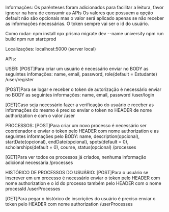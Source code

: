 Informações:
Os parênteses foram adicionados para facilitar a leitura, favor ignorar na hora de consumir as APIs
Os valores que possuem a opção default não são opcionais mas o valor será aplicado apenas se não receber as informações necessárias.
O token sempre vai ser o id do usuário.

Como rodar:
npm install
npx prisma migrate dev --name university
npm run build
npm run start:prod

Localizações:
localhost:5000 (server local)

APIs:

USER:
[POST]Para criar um usuário é necessário enviar no BODY as seguintes infomações: name, email, password, role(default = Estudante)
/user/register

[POST]Para se logar e receber o token de autorização é necessário enviar no BODY as seguintes informações: name, email, password
/user/login

[GET]Caso seja necessário fazer a verificação do usuário e receber as informações do mesmo é preciso enviar o token no HEADER de nome authorization e com o valor
/user

PROCESSOS:
[POST]Para criar um novo processo é necessário ser coordenador e enviar o token pelo HEADER com nome authorization e as seguintes informações pelo BODY: name, description(opcional), startDate(opcional), endDate(opcional), spots(default = 0), scholarships(default = 0), course, status(opcional)
/processes

[GET]Para ver todos os processos já criados, nenhuma informação adicional necessária
/processes

HISTÓRICO DE PROCESSOS DO USUÁRIO:
[POST]Para o usuário se inscrever em um processo é necessário enviar o token pelo HEADER com nome authorization e o id do processo também pelo HEADER com o nome processId
/userProcesses

[GET]Para pegar o histórico de inscrições do usuário é preciso enviar o token pelo HEADER com nome authorization
/userProcesses